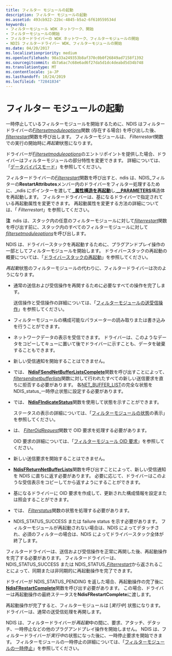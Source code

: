 ```yaml
---
title: フィルター モジュールの起動
description: フィルター モジュールの起動
ms.assetid: 493cb922-22bc-4845-b5a2-6f610559534d
keywords:
- フィルターモジュール WDK ネットワーク、開始
- フィルターモジュールの開始
- フィルタードライバーの WDK ネットワーク、フィルターモジュールの開始
- NDIS フィルタードライバー WDK、フィルターモジュールの開始
ms.date: 04/20/2017
ms.localizationpriority: medium
ms.openlocfilehash: 98a33a249353b8af370c0b0f26849ad7158f1392
ms.sourcegitcommit: 4b7a6ac7c68e6ad6f27da5d1dc4deabd5d34b748
ms.translationtype: MT
ms.contentlocale: ja-JP
ms.lasthandoff: 10/24/2019
ms.locfileid: "72841834"
---
```

# <a name="starting-a-filter-module"></a>フィルター モジュールの起動





一時停止しているフィルターモジュールを開始するために、NDIS はフィルタードライバーの[*Filtersetmoduleoptions*](https://docs.microsoft.com/windows-hardware/drivers/ddi/ndis/nc-ndis-filter_set_module_options)関数 (存在する場合) を呼び出した後、 [*filterrestart*](https://docs.microsoft.com/windows-hardware/drivers/ddi/ndis/nc-ndis-filter_restart)関数を呼び出します。 フィルターモジュールは、 *Filterrestart*関数での実行の開始時に*再起動*状態になります。

ドライバーが[*Filtersetmoduleoptions*](https://docs.microsoft.com/windows-hardware/drivers/ddi/ndis/nc-ndis-filter_set_module_options)のエントリポイントを提供した場合、ドライバーはフィルターモジュールの部分特性を変更できます。 詳細については、「[データバイパスモード](data-bypass-mode.md)」を参照してください。

フィルタードライバーの[*Filterrestart*](https://docs.microsoft.com/windows-hardware/drivers/ddi/ndis/nc-ndis-filter_restart)関数を呼び出すと、ndis は、NDIS\_フィルターの**RestartAttributes**メンバー内のドライバーをフィルター処理するために、\_ndis にポインターを渡して[ **\_属性構造を再起動**](https://docs.microsoft.com/windows-hardware/drivers/ddi/ndis/ns-ndis-_ndis_restart_attributes)し[ **\_\_PARAMETERS**](https://docs.microsoft.com/windows-hardware/drivers/ddi/ndis/ns-ndis-_ndis_filter_restart_parameters)構造体を再起動します。 フィルタードライバーは、基になるドライバーで指定されている再起動属性を変更できます。 再起動属性を変更する方法の詳細については、「 *Filterrestart*」を参照してください。

**注**  ndis は、スタック内の任意のフィルターモジュールに対して[*filterrestart*](https://docs.microsoft.com/windows-hardware/drivers/ddi/ndis/nc-ndis-filter_restart)関数を呼び出す前に、スタック内のすべてのフィルターモジュールに対して[*filtersetmoduleoptions*](https://docs.microsoft.com/windows-hardware/drivers/ddi/ndis/nc-ndis-filter_set_module_options)を呼び出します。

 

NDIS は、ドライバースタックを再起動するために、プラグアンドプレイ操作の一部としてフィルターモジュールを開始します。 ドライバースタックの再起動の概要については、「[ドライバースタックの再起動](restarting-a-driver-stack.md)」を参照してください。

*再起動*状態のフィルターモジュールの代わりに、フィルタードライバーは次のようになります。

-   通常の送信および受信操作を再開するために必要なすべての操作を完了します。

    送信操作と受信操作の詳細については、「[フィルターモジュールの送受信操作](filter-module-send-and-receive-operations.md)」を参照してください。

-   フィルターモジュールの構成可能なパラメーターの読み取りまたは書き込みを行うことができます。

-   ネットワークデータの表示を受信できます。 ドライバーは、このようなデータをコピーしてキューに置いて後でドライバーに示すことも、データを破棄することもできます。

-   新しい受信通知を開始することはできません。

-   では、 [**NdisFSendNetBufferListsComplete**](https://docs.microsoft.com/windows-hardware/drivers/ddi/ndis/nf-ndis-ndisfsendnetbufferlistscomplete)関数を呼び出すことによって、 [*filtersendnetbufferlists*](https://docs.microsoft.com/windows-hardware/drivers/ddi/ndis/nc-ndis-filter_send_net_buffer_lists)関数に対して行われたすべての新しい送信要求を直ちに拒否する必要があります。 各[NET\_BUFFER\_LIST](net-buffer-list-structure.md)の完全な状態を NDIS\_status\_一時停止状態に設定する必要があります。

-   では、 [**NdisFIndicateStatus**](https://docs.microsoft.com/windows-hardware/drivers/ddi/ndis/nf-ndis-ndisfindicatestatus)関数を使用して状態を示すことができます。

    ステータスの表示の詳細については、「[フィルターモジュールの状態](filter-module-status-indications.md)の表示」を参照してください。

-   は、 [*FilterOidRequest*](https://docs.microsoft.com/windows-hardware/drivers/ddi/ndis/nc-ndis-filter_oid_request)関数で OID 要求を処理する必要があります。

    OID 要求の詳細については、「[フィルターモジュール OID 要求](filter-module-oid-requests.md)」を参照してください。

-   新しい送信要求を開始することはできません。

-   [**NdisFReturnNetBufferLists**](https://docs.microsoft.com/windows-hardware/drivers/ddi/ndis/nf-ndis-ndisfreturnnetbufferlists)関数を呼び出すことによって、新しい受信通知を NDIS に直ちに返す必要があります。 必要に応じて、ドライバーはこのような受信表示をコピーしてから返すようにすることができます。

-   基になるドライバーに OID 要求を作成して、更新された構成情報を設定または照会することができます。

-   では、 [*Filterstatus*](https://docs.microsoft.com/windows-hardware/drivers/ddi/ndis/nc-ndis-filter_status)関数の状態を処理する必要があります。

-   NDIS\_STATUS\_SUCCESS または failure status を示す必要があります。 フィルターモジュールが再起動されない場合は、NDIS によってデタッチされ、必須のフィルターの場合は、NDIS によってドライバースタック全体が終了します。

フィルタードライバーは、送信および受信操作を正常に再開した後、再起動操作を完了する必要があります。 フィルタードライバーは、NDIS\_STATUS\_SUCCESS または NDIS\_STATUS\_[*Filterrestart*](https://docs.microsoft.com/windows-hardware/drivers/ddi/ndis/nc-ndis-filter_restart)から返されることによって、同期または非同期的に再起動操作を完了できます。

ドライバーが NDIS\_STATUS\_PENDING を返した場合、再起動操作の完了後に[**NdisFRestartComplete**](https://docs.microsoft.com/windows-hardware/drivers/ddi/ndis/nf-ndis-ndisfrestartcomplete)関数を呼び出す必要があります。 この場合、ドライバーは再起動操作の最終ステータスを**NdisFRestartComplete**に渡します。

再起動操作が完了すると、フィルターモジュールは [*実行中*] 状態になります。 ドライバーは、通常の送受信処理を再開します。

NDIS は、フィルタードライバーが*再起動*中の間に、要求、アタッチ、デタッチ、一時停止などの他のプラグアンドプレイ操作を開始しません。 NDIS は、フィルタードライバーが*実行中*の状態になった後に、一時停止要求を開始できます。 フィルターモジュールの一時停止の詳細については、「[フィルターモジュールの一時停止](pausing-a-filter-module.md)」を参照してください。

 

 





